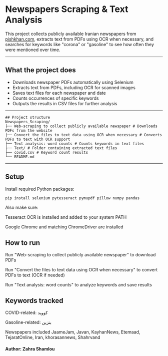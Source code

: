 # Newspapers Scraping & Text Analysis

This project collects publicly available Iranian newspapers from [pishkhan.com](https://www.pishkhan.com), extracts text from PDFs using OCR when necessary, and searches for keywords like "corona" or "gasoline" to see how often they were mentioned over time.

---

## What the project does

- Downloads newspaper PDFs automatically using Selenium
- Extracts text from PDFs, including OCR for scanned images
- Saves text files for each newspaper and date
- Counts occurrences of specific keywords
- Outputs the results in CSV files for further analysis

---
```
## Project structure
Newspapers_Scraping/
├── Web-scraping to collect publicly available newspaper # Downloads PDFs from the website
├── Convert the files to text data using OCR when necessary # Converts PDFs to text with OCR support
├── Text analysis: word counts # Counts keywords in text files
├── Text/ # Folder containing extracted text files
├── covid.csv # Keyword count results
└── README.md
```

---

## Setup

Install required Python packages:

```bash
pip install selenium pytesseract pymupdf pillow numpy pandas
```
Also make sure:

Tesseract OCR is installed and added to your system PATH

Google Chrome and matching ChromeDriver are installed

## How to run
Run "Web-scraping to collect publicly available newspaper" to download PDFs

Run "Convert the files to text data using OCR when necessary" to convert PDFs to text (OCR if needed)

Run "Text analysis: word counts" to analyze keywords and save results

## Keywords tracked
COVID-related: کووید

Gasoline-related: بنزین

Newspapers included
JaameJam, Javan, KayhanNews, Etemaad, TejaratOnline, Iran, khorasannews, Shahrvand

#### Author: Zahra Shamlou
